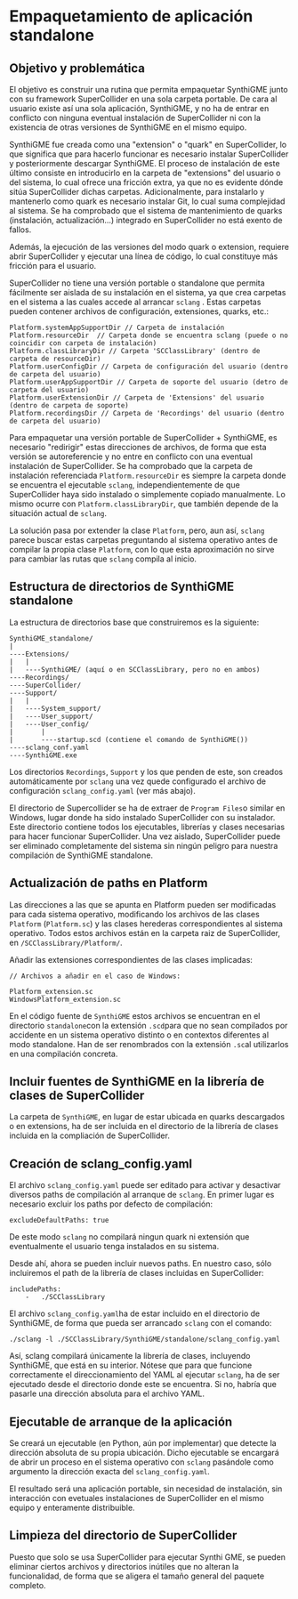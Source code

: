 # Empaquetamiento de aplicación standalone

## Objetivo y problemática

El objetivo es construir una rutina que permita empaquetar SynthiGME junto con su framework SuperCollider en una sola carpeta portable. De cara al usuario existe así una sola aplicación, SynthiGME, y no ha de entrar en conflicto con ninguna eventual instalación de SuperCollider ni con la existencia de otras versiones de SynthiGME en el mismo equipo. 

SynthiGME fue creada como una "extension" o "quark" en SuperCollider, lo que significa que para hacerlo funcionar es necesario instalar SuperCollider y posteriormente descargar SynthiGME. El proceso de instalación de este último consiste en introducirlo en la carpeta de "extensions" del usuario o del sistema, lo cual ofrece una fricción extra, ya que no es evidente dónde sitúa SuperCollider dichas carpetas. Adicionalmente, para instalarlo y mantenerlo como quark es necesario instalar Git, lo cual suma complejidad al sistema. Se ha comprobado que el sistema de mantenimiento de quarks (instalación, actualización...) integrado en SuperCollider no está exento de fallos.

Además, la ejecución de las versiones del modo quark o extension, requiere abrir SuperCollider y ejecutar una línea de código, lo cual constituye más fricción para el usuario.

SuperCollider no tiene una versión portable o standalone que permita fácilmente ser aislada de su instalación en el sistema, ya que crea carpetas en el sistema a las cuales accede al arrancar ```sclang``` . Estas carpetas pueden contener archivos de configuración, extensiones, quarks, etc.:
```
Platform.systemAppSupportDir // Carpeta de instalación
Platform.resourceDir  // Carpeta donde se encuentra sclang (puede o no coincidir con carpeta de instalación)
Platform.classLibraryDir // Carpeta 'SCClassLibrary' (dentro de carpeta de resourceDir)
Platform.userConfigDir // Carpeta de configuración del usuario (dentro de carpeta del usuario)
Platform.userAppSupportDir // Carpeta de soporte del usuario (detro de carpeta del usuario)
Platform.userExtensionDir // Carpeta de 'Extensions' del usuario (dentro de carpeta de soporte)
Platform.recordingsDir // Carpeta de 'Recordings' del usuario (dentro de carpeta del usuario)
```

Para empaquetar una versión portable de SuperCollider + SynthiGME, es necesario "redirigir" estas direcciones de archivos, de forma que esta versión se autoreferencie y no entre en conflicto con una eventual instalación de SuperCollider. Se ha comprobado que la carpeta de instalación referenciada ```Platform.resourceDir``` es siempre la carpeta donde se encuentra el ejecutable ```sclang```, independientemente de que SuperCollider haya sido instalado o simplemente copiado manualmente. Lo mismo ocurre con ```Platform.classLibraryDir```, que también depende de la situación actual de ```sclang```.

La solución pasa por extender la clase ```Platform```, pero, aun así, ```sclang``` parece buscar estas carpetas preguntando al sistema operativo antes de compilar la propia clase ```Platform```, con lo que esta aproximación no sirve para cambiar las rutas que ```sclang``` compila al inicio.

## Estructura de directorios de SynthiGME standalone

La estructura de directorios base que construiremos es la siguiente:

```
SynthiGME_standalone/
|
----Extensions/
|   |
|   ----SynthiGME/ (aquí o en SCClassLibrary, pero no en ambos)
----Recordings/
----SuperCollider/
----Support/
|   |
|   ----System_support/
|   ----User_support/
|   ----User_config/
|       |
|       ----startup.scd (contiene el comando de SynthiGME())
----sclang_conf.yaml
----SynthiGME.exe
```


Los directorios ```Recordings```, ```Support``` y los que penden de este, son creados automáticamente por ```sclang``` una vez quede configurado el archivo de configuración ```sclang_config.yaml``` (ver más abajo).

El directorio de Supercollider se ha de extraer de ```Program Files```o similar en Windows, lugar donde ha sido instalado SuperCollider con su instalador. Este directorio contiene todos los ejecutables, librerías y clases necesarias para hacer funcionar SuperCollider. Una vez aislado, SuperCollider puede ser eliminado completamente del sistema sin ningún peligro para nuestra compilación de SynthiGME standalone.


## Actualización de paths en Platform

Las direcciones a las que se apunta en Platform pueden ser modificadas para cada sistema operativo, modificando los archivos de las clases ```Platform``` (```Platform.sc```) y las clases herederas correspondientes al sistema operativo. Todos estos archivos están en la carpeta raiz de SuperCollider, en ```/SCClassLibrary/Platform/```.

Añadir las extensiones correspondientes de las clases implicadas:
```
// Archivos a añadir en el caso de Windows:

Platform_extension.sc
WindowsPlatform_extension.sc  
```
En el código fuente de ```SynthiGME``` estos archivos se encuentran en el directorio ```standalone```con la extensión ```.scd```para que no sean compilados por accidente en un sistema operativo distinto o en contextos diferentes al modo standalone. Han de ser renombrados con la extensión ```.sc```al utilizarlos en una compilación concreta.

## Incluir fuentes de SynthiGME en la librería de clases de SuperCollider

La carpeta de ```SynthiGME```, en lugar de estar ubicada en quarks descargados o en extensions, ha de ser incluida en el directorio de la librería de clases incluida en la compliación de SuperCollider.

## Creación de sclang_config.yaml

El archivo ```sclang_config.yaml``` puede ser editado para activar y desactivar diversos paths de compilación al arranque de ```sclang```.
En primer lugar es necesario excluir los paths por defecto de compilación:

```
excludeDefaultPaths: true
```

De este modo ```sclang``` no compilará ningun quark ni extensión que eventualmente el usuario tenga instalados en su sistema.

Desde ahí, ahora se pueden incluir nuevos paths. En nuestro caso, sólo incluiremos el path de la librería de clases incluidas en SuperCollider:
```
includePaths:
    -   ./SCClassLibrary
```

El archivo ```sclang_config.yaml```ha de estar incluido en el directorio de SynthiGME, de forma que pueda ser arrancado ```sclang``` con el comando:

```
./sclang -l ./SCClassLibrary/SynthiGME/standalone/sclang_config.yaml
```

Así, sclang compilará únicamente la librería de clases, incluyendo SynthiGME, que está en su interior. Nótese que para que funcione correctamente el direccionamiento del YAML al ejecutar ```sclang```, ha de ser ejecutado desde el directorio donde este se encuentra. Si no, habría que pasarle una dirección absoluta para el archivo YAML.

## Ejecutable de arranque de la aplicación

Se creará un ejecutable (en Python, aún por implementar) que detecte la dirección absoluta de su propia ubicación. Dicho ejecutable se encargará de abrir un proceso en el sistema operativo con ```sclang``` pasándole como argumento la dirección exacta del ```sclang_config.yaml```. 

El resultado será una aplicación portable, sin necesidad de instalación, sin interacción con evetuales instalaciones de SuperCollider en el mismo equipo y enteramente distribuible.

## Limpieza del directorio de SuperCollider

Puesto que solo se usa SuperCollider para ejecutar Synthi GME, se pueden eliminar ciertos archivos y directorios inútiles que no alteran la funcionalidad, de forma que se aligera el tamaño general del paquete completo.